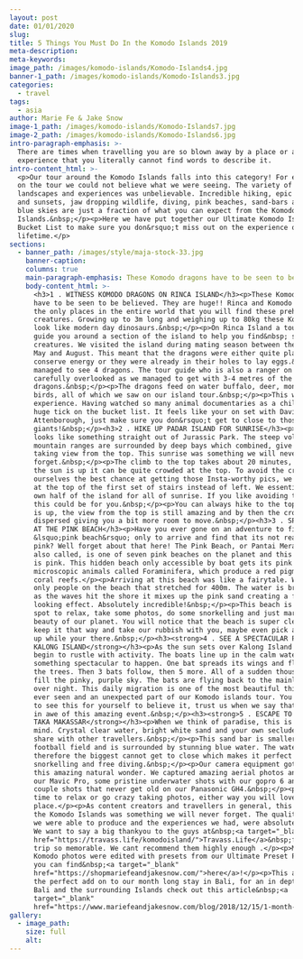 ```yaml
---
layout: post
date: 01/01/2020
slug:
title: 5 Things You Must Do In the Komodo Islands 2019
meta-description:
meta-keywords:
image_path: /images/komodo-islands/Komodo-Islands4.jpg
banner-1_path: /images/komodo-islands/Komodo-Islands3.jpg
categories:
  - travel
tags:
  - asia
author: Marie Fe & Jake Snow
image-1_path: /images/komodo-islands/Komodo-Islands7.jpg
image-2_path: /images/komodo-islands/Komodo-Islands6.jpg
intro-paragraph-emphasis: >-
  There are times when travelling you are so blown away by a place or an
  experience that you literally cannot find words to describe it.
intro-content_html: >-
  <p>Our tour around the Komodo Islands falls into this category! For every stop
  on the tour we could not believe what we were seeing. The variety of
  landscapes and experiences was unbelievable. Incredible hiking, epic sunrises
  and sunsets, jaw dropping wildlife, diving, pink beaches, sand-bars and clear
  blue skies are just a fraction of what you can expect from the Komodo
  Islands.&nbsp;</p><p>Here we have put together our Ultimate Komodo Islands
  Bucket List to make sure you don&rsquo;t miss out on the experience of a
  lifetime.</p>
sections:
  - banner_path: /images/style/maja-stock-33.jpg
    banner-caption:
    columns: true
    main-paragraph-emphasis: These Komodo dragons have to be seen to be believed.
    body-content_html: >-
      <h3>1 . WITNESS KOMODO DRAGONS ON RINCA ISLAND</h3><p>These Komodo dragons
      have to be seen to be believed. They are huge!! Rinca and Komodo Island are
      the only places in the entire world that you will find these prehistoric
      creatures. Growing up to 3m long and weighing up to 80kg these Komodo dragons
      look like modern day dinosaurs.&nbsp;</p><p>On Rinca Island a tour guide will
      guide you around a section of the island to help you find&nbsp; some of these
      creatures. We visited the island during mating season between the months of
      May and August. This meant that the dragons were either quite placid to
      conserve energy or they were already in their holes to lay eggs.&nbsp; We
      managed to see 4 dragons. The tour guide who is also a ranger on the island
      carefully overlooked as we managed to get with 3-4 metres of the female
      dragons.&nbsp;</p><p>The dragons feed on water buffalo, deer, monkeys and
      birds, all of which we saw on our island tour.&nbsp;</p><p>This was an unreal
      experience. Having watched so many animal documentaries as a child this was a
      huge tick on the bucket list. It feels like your on set with David
      Attenborough, just make sure you don&rsquo;t get to close to those sleepy
      giants!&nbsp;</p><h3>2 . HIKE UP PADAR ISLAND FOR SUNRISE</h3><p>Padar island
      looks like something straight out of Jurassic Park. The steep volcanic
      mountain ranges are surrounded by deep bays which combined, give you a breath
      taking view from the top. This sunrise was something we will never
      forget.&nbsp;</p><p>The climb to the top takes about 20 minutes, by the time
      the sun is up it can be quite crowded at the top. To avoid the crowds and give
      ourselves the best chance at getting those Insta-worthy pics, we turned right
      at the top of the first set of stairs instead of left. We essentially had our
      own half of the island for all of sunrise. If you like avoiding the crowds
      this could be for you.&nbsp;</p><p>You can always hike to the top once the sun
      is up, the view from the top is still amazing and by then the crowd has
      dispersed giving you a bit more room to move.&nbsp;</p><h3>3 . SPLASH AROUND
      AT THE PINK BEACH</h3><p>Have you ever gone on an adventure to find a
      &lsquo;pink beach&rsquo; only to arrive and find that its not really even
      pink? Well forget about that here! The Pink Beach, or Pantai Merah which it is
      also called, is one of seven pink beaches on the planet and this beach really
      is pink. This hidden beach only accessible by boat gets its pink color from
      microscopic animals called Foraminifera, which produce a red pigment on the
      coral reefs.</p><p>Arriving at this beach was like a fairytale. We were the
      only people on the beach that stretched for 400m. The water is bright blue and
      as the waves hit the shore it mixes up the pink sand creating a fairyfloss
      looking effect. Absolutely incredible!&nbsp;</p><p>This beach is the perfect
      spot to relax, take some photos, do some snorkelling and just marvel at the
      beauty of our planet. You will notice that the beach is super clean. Please
      keep it that way and take our rubbish with you, maybe even pick a few pieces
      up while your there.&nbsp;</p><h3><strong>4 . SEE A SPECTACULAR PHENOMENON AT
      KALONG ISLAND</strong></h3><p>As the sun sets over Kalong Island the trees
      begin to rustle with activity. The boats line up in the calm water waiting for
      something spectacular to happen. One bat spreads its wings and flies out from
      the trees. Then 3 bats follow, then 5 more. All of a sudden thousands of bats
      fill the pinky, purple sky. The bats are flying back to the mainland to sleep
      over night. This daily migration is one of the most beautiful things we have
      ever seen and an unexpected part of our Komodo islands tour. You really have
      to see this for yourself to believe it, trust us when we say that you will be
      in awe of this amazing event.&nbsp;</p><h3><strong>5 . ESCAPE TO PARADISE AT
      TAKA MAKASSAR</strong></h3><p>When we think of paradise, this is what comes to
      mind. Crystal clear water, bright white sand and your own secluded sand bar to
      share with other travellers.&nbsp;</p><p>This sand bar is smaller than a
      football field and is surrounded by stunning blue water. The water is shallow
      therefore the biggest cannot get to close which makes it perfect for
      snorkelling and free diving.&nbsp;</p><p>Our camera equipment got a workout at
      this amazing natural wonder. We captured amazing aerial photos and videos with
      our Mavic Pro, some pristine underwater shots with our gopro 6 and white beach
      couple shots that never get old on our Panasonic GH4.&nbsp;</p><p>Take your
      time to relax or go crazy taking photos, either way you will love this
      place.</p><p>As content creators and travellers in general, this tour around
      the Komodo Islands was something we will never forget. The quality of content
      we were able to produce and the experiences we had, were absolutely top notch.
      We want to say a big thankyou to the guys at&nbsp;<a target="_blank"
      href="https://travass.life/komodoisland/">Travass.Life</a>&nbsp;for making our
      trip so memorable. We cant recommend them highly enough .</p><p>Most of our
      Komodo photos were edited with presets from our Ultimate Preset Package that
      you can find&nbsp;<a target="_blank"
      href="https://shopmariefeandjakesnow.com/">here</a>!</p><p>This adventure was
      the perfect add on to our month long stay in Bali, for an in depth guide to
      Bali and the surrounding Islands check out this article&nbsp;<a
      target="_blank"
      href="https://www.mariefeandjakesnow.com/blog/2018/12/15/1-month-in-bali">here</a>!</p><p>&nbsp;</p>
gallery:
  - image_path:
    size: full
    alt:
---
```

